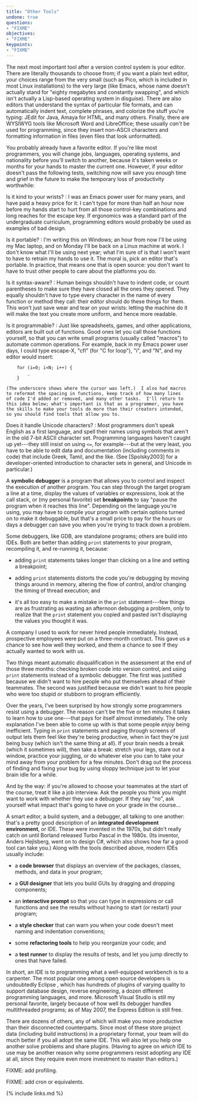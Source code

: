 ```yaml
---
title: "Other Tools"
undone: true
questions:
- "FIXME"
objectives:
- "FIXME"
keypoints:
- "FIXME"
---
```


The next most important tool after a version control system is your
editor.  There are literally thousands to choose from; if you want a
plain text editor, your choices range from the very small (such as
Pico, which is included in most Linux installations) to the very large
(like Emacs, whose name doesn't actually stand for "eighty
megabytes and constantly swapping", and which isn't actually a
Lisp-based operating system in disguise).  There are also editors that
understand the syntax of particular file formats, and can
automatically indent text, complete phrases, and colorize the stuff
you're typing: JEdit for Java, Amaya for HTML, and many
others.  Finally, there are WYSIWYG tools like Microsoft Word
and LibreOffice; these usually *can't* be used for
programming, since they insert non-ASCII characters and formatting
information in files (even files that look unformatted).

You probably already have a favorite editor.  If you're like most
programmers, you will change jobs, languages, operating systems, and
nationality before you'll switch to another, because it's taken weeks
or months for your hands to master the current one.  However, if your
editor doesn't pass the following tests, switching now will save you
enough time and grief in the future to make the temporary loss of
productivity worthwhile:

Is it kind to your wrists?
:   I was an Emacs power user for many years, and have paid a heavy
    price for it: I can't type for more than half an hour now before my
    hands start to hurt from all those control-key combinations and long
    reaches for the escape key.  If ergonomics was a standard part of
    the undergraduate curriculum, programming editors would probably be
    used as examples of bad design.

Is it portable?
:   I'm writing this on Windows; an hour from now I'll be using my Mac
    laptop, and on Monday I'll be back on a Linux machine at work.  I
    don't know what I'll be using next year; what I'm sure of is that I
    won't want to have to retrain my hands to use it.  The moral is,
    pick an editor that's portable.  In practice, that means one that is
    open source: you don't want to have to trust other people to care
    about the platforms you do.

Is it syntax-aware?
:   Human beings shouldn't have to indent code, or count parentheses to
    make sure they have closed all the ones they opened.  They equally
    shouldn't have to type every character in the name of every function
    or method they call: their editor should do these things for them.
    This won't just save wear and tear on your wrists: letting the
    machine do it will make the text you create more uniform, and hence
    more readable.

Is it programmable?
:   Just like spreadsheets, games, and other applications, editors are
    built out of functions.  Good ones let you call those functions
    yourself, so that you can write small programs (usually called
    "macros") to automate common operations. For example, back in my
    Emacs power user days, I could type escape-X, "cfl" (for "C for
    loop"), "i", and "N", and my editor would insert:

        for (i=0; i<N; i++) {
            _
        }

    (The underscore shows where the cursor was left.)  I also had macros
    to reformat the spacing in functions, keep track of how many lines
    of code I'd added or removed, and many other tasks.  I'll return to
    this idea below; what's important is that as a programmer, you have
    the skills to make your tools do more than their creators intended,
    so you should find tools that allow you to.

Does it handle Unicode characters?
:   Most programmers don't speak English as a first language, and spell
    their names using symbols that aren't in the old 7-bit ASCII
    character set.  Programming languages haven't caught up yet---they
    still insist on using `<=`, for example---but at the very least, you
    have to be able to edit data and documentation (including comments
    in code) that include Greek, Tamil, and the like. (See
    [Spolsky2003] for a developer-oriented introduction
    to character sets in general, and Unicode in particular.)

A **symbolic debugger** is a program that allows you to control and
inspect the execution of another program.  You can step through the
target program a line at a time, display the values of variables or
expressions, look at the call stack, or (my personal favorite) set
**breakpoints** to say "pause the program when it reaches this
line". Depending on the language you're using, you may have to compile
your program with certain options turned on to make it debuggable, but
that's a small price to pay for the hours or days a debugger can save
you when you're trying to track down a problem.

Some debuggers, like GDB, are standalone programs; others are
build into IDEs.  Both are better than adding `print` statements to
your program, recompiling it, and re-running it, because:

- adding `print` statements takes longer than clicking on a line and
  setting a breakpoint;

- adding `print` statements distorts the code you're debugging by
  moving things around in memory, altering the flow of control, and/or
  changing the timing of thread execution; and

- it's all too easy to make a mistake in the `print` statement---few
  things are as frustrating as wasting an afternoon debugging a
  problem, only to realize that the `print` statement you copied and
  pasted isn't displaying the values you thought it was.

A company I used to work for never hired people immediately.  Instead,
prospective employees were put on a three-month contract.  This gave
us a chance to see how well they worked, and them a chance to see if
they actually wanted to work with us.

Two things meant automatic disqualification in the assessment at the
end of those three months: checking broken code into version control,
and using `print` statements instead of a symbolic debugger.  The
first was justified because we didn't want to hire people who put
themselves ahead of their teammates.  The second was justified because
we didn't want to hire people who were too stupid or stubborn to
program efficiently.

Over the years, I've been surprised by how strongly some programmers
resist using a debugger.  The reason can't be the five or ten minutes
it takes to learn how to use one---that pays for itself almost
immediately.  The only explanation I've been able to come up with is
that some people *enjoy* being inefficient.  Typing in
`print` statements and paging through screens of output lets them
feel like they're being productive, when in fact they're just being
busy (which isn't the same thing at all).  If your brain needs a break
(which it sometimes will), then take a break: stretch your legs, stare
out a window, practice your juggling, or do whatever else you can to
take your mind away from your problem for a few minutes.  Don't drag
out the process of finding and fixing your bug by using sloppy
technique just to let your brain idle for a while.

And by the way: if you're allowed to choose your teammates at the
start of the course, treat it like a job interview.  Ask the people
you think you might want to work with whether they use a debugger.  If
they say "no", ask yourself what impact that's going to have on your
grade in the course...

A smart editor, a build system, and a debugger, all talking to one
another: that's a pretty good description of an **integrated
development environment**, or IDE.  These were invented in the 1970s,
but didn't really catch on until Borland released Turbo Pascal in the
1980s. (Its inventor, Anders Hejlsberg, went on to design C#, which
also shows how far a good tool can take you.)  Along with the tools
described above, modern IDEs usually include:

- a **code browser** that displays an overview of the packages,
  classes, methods, and data in your program;

- a **GUI designer** that lets you build GUIs by dragging and dropping
  components;

- an **interactive prompt** so that you can type in expressions or
  call functions and see the results without having to start (or
  restart) your program;

- a **style checker** that can warn you when your code doesn't meet
  naming and indentation conventions;

- some **refactoring tools** to help you reorganize your code; and

- a **test runner** to display the results of tests, and let you jump
  directly to ones that have failed.

In short, an IDE is to programming what a well-equipped workbench is
to a carpenter.  The most popular one among open source developers is
undoubtedly Eclipse , which has hundreds of plugins of varying
quality to support database design, reverse engineering, a dozen
different programming languages, and more.  Microsoft Visual
Studio is still my personal favorite, largely because of how well its
debugger handles multithreaded programs; as of May 2007, the Express
Edition is still free.

There are dozens of others, any of which will make you more productive
than their disconnected counterparts.  Since most of these store
project data (including build instructions) in a proprietary format,
your team will do much better if you all adopt the same IDE.  This
will also let you help one another solve problems and share
plugins. (Having to agree on *which* IDE to use may be another reason
why some programmers resist adopting any IDE at all, since they
require even more investment to master than editors.)

FIXME: add profiling.

FIXME: add cron or equivalents.

{% include links.md %}
